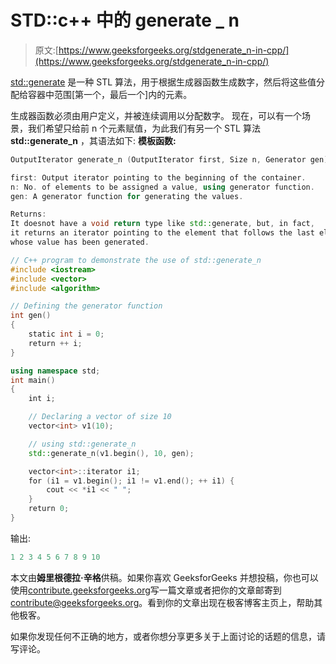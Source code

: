 # STD::c++ 中的 generate _ n

> 原文:[https://www.geeksforgeeks.org/stdgenerate_n-in-cpp/](https://www.geeksforgeeks.org/stdgenerate_n-in-cpp/)

[std::generate](https://www.geeksforgeeks.org/stdgenerate-in-c/) 是一种 STL 算法，用于根据生成器函数生成数字，然后将这些值分配给容器中范围[第一个，最后一个]内的元素。

生成器函数必须由用户定义，并被连续调用以分配数字。
现在，可以有一个场景，我们希望只给前 n 个元素赋值，为此我们有另一个 STL 算法 **std::generate_n** ，其语法如下:
**模板函数:**

```cpp
OutputIterator generate_n (OutputIterator first, Size n, Generator gen);

first: Output iterator pointing to the beginning of the container.
n: No. of elements to be assigned a value, using generator function.
gen: A generator function for generating the values.

Returns: 
It doesnot have a void return type like std::generate, but, in fact, 
it returns an iterator pointing to the element that follows the last element 
whose value has been generated.

```

```cpp
// C++ program to demonstrate the use of std::generate_n
#include <iostream>
#include <vector>
#include <algorithm>

// Defining the generator function
int gen()
{
    static int i = 0;
    return ++ i;
}

using namespace std;
int main()
{
    int i;

    // Declaring a vector of size 10
    vector<int> v1(10);

    // using std::generate_n
    std::generate_n(v1.begin(), 10, gen);

    vector<int>::iterator i1;
    for (i1 = v1.begin(); i1 != v1.end(); ++ i1) {
        cout << *i1 << " ";
    }
    return 0;
}
```

输出:

```cpp
1 2 3 4 5 6 7 8 9 10

```

本文由**姆里根德拉·辛格**供稿。如果你喜欢 GeeksforGeeks 并想投稿，你也可以使用[contribute.geeksforgeeks.org](http://www.contribute.geeksforgeeks.org)写一篇文章或者把你的文章邮寄到 contribute@geeksforgeeks.org。看到你的文章出现在极客博客主页上，帮助其他极客。

如果你发现任何不正确的地方，或者你想分享更多关于上面讨论的话题的信息，请写评论。